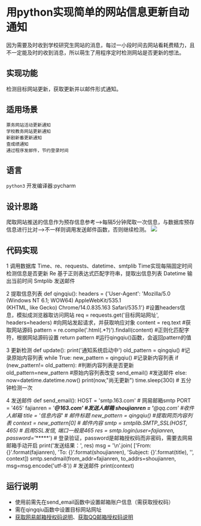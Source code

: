 用python实现简单的网站信息更新自动通知
==== 
因为需要及时收到学校研究生网站的消息，每过一小段时间去网站看耗费精力，且不一定能及时的收到消息，所以萌生了用程序定时检测网站是否更新的想法。

实现功能
------- 
检测目标网站更新，获取更新并以邮件形式通知。

适用场景
-------
    票务网站活动更新通知
    学校教务网站更新通知
    新剧新番更新通知
    查成绩通知
    通过程序发邮件，节约登录时间
    
语言
-------
`python3` 开发编译器:pycharm

设计思路
-------
爬取网站推送的信息作为预存信息参考-->每隔5分钟爬取一次信息，与数据库预存信息进行比对-->不一样则调用发送邮件函数，否则继续检测。
![](https://github.com/zhongy1026/-/raw/image/liucheng.gif)

代码实现
-------
1 调用数据库 
Time、re、requests、datetime、smtplib
Time实现每隔固定时间检测信息是否更新
Re 基于正则表达式匹配字符串，提取出信息列表
Datetime 输出当前时间
Smtplib 发送邮件

2 提取信息列表
def qingqiu():
    headers = {'User-Agent': 'Mozilla/5.0 (Windows NT 6.1; WOW64) AppleWebKit/535.1 \
                    (KHTML, like Gecko) Chrome/14.0.835.163 Safari/535.1'}     #设置headers信息，模拟成浏览器取访问网站
    req = requests.get('目标网站网址', headers=headers)   #向网站发起请求，并获取响应对象
    content = req.text   #获取网站源码
    pattern = re.compile('.html(.*?)</a>').findall(content)  #正则化匹配字符，根据网站源码设置
    return pattern  #运行qingqiu()函数，会返回pattern的值

3 更新检测
def update():
    print('通知系统启动中')
    old_pattern = qingqiu()  #记录原始内容列表
    while True:
        new_pattern = qingqiu()  #记录新内容列表
        if (new_pattern!= old_pattern):  #判断内容列表是否更新
            old_pattern=new_pattern    #原始内容列表改变
            send_email()   #发送邮件
        else:
            now=datetime.datetime.now()
            print(now,"尚无更新")
        time.sleep(300) # 五分钟检测一次

4 发送邮件
def send_email():
    HOST = 'smtp.163.com'   # 网易邮箱smtp
    PORT = '465'
    fajianren = '*****@163.com'   #发送人邮箱
    shoujianren = '******@qq.com'   #收件人邮箱
    title = '信息内容'     # 邮件标题
    new_pattern = qingqiu()  #提取网页内容列表
    context = new_pattern[0]  # 邮件内容
    smtp = smtplib.SMTP_SSL(HOST, 465)  # 启用SSL发信, 端口一般是465
    res = smtp.login(user=fajianren, password='******') # 登录验证，password是邮箱授权码而非密码，需要去网易邮箱手动开启
    print('发送结果：', res)
    msg = '\n'.join(
        ['From: {}'.format(fajianren), 'To: {}'.format(shoujianren), 'Subject: {}'.format(title), '', context])
    smtp.sendmail(from_addr=fajianren, to_addrs=shoujianren, msg=msg.encode('utf-8')) # 发送邮件
    print(context)

运行说明
---
* 使用前需先在send_email函数中设置邮箱账户信息（需获取授权码）
* 需在qingqiu函数中设置目标网站网址
* [获取网易邮箱授权码说明](http://help.mail.163.com/faqDetail.do?code=d7a5dc8471cd0c0e8b4b8f4f8e49998b374173cfe9171305fa1ce630d7f67ac2cda80145a1742516)、[获取QQ邮箱授权码说明](https://service.mail.qq.com/cgi-bin/help?subtype=1&&id=28&&no=1001256)
